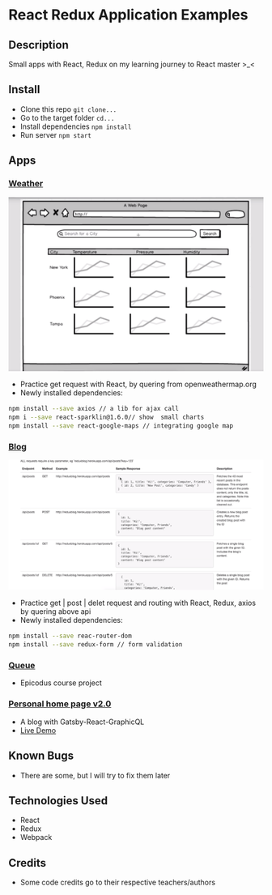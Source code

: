 # React Redux Application Examples

## Description

Small apps with React, Redux on my learning journey to React master >_<

## Install

- Clone this repo `git clone...` 
- Go to the target folder `cd...` 
- Install dependencies `npm install`
- Run server `npm start`

## Apps

### [Weather](./weather/) 

![weather](./weather/imgs/weather.png)

- Practice get request with React, by quering from openweathermap.org
- Newly installed dependencies:

```bash
npm install --save axios // a lib for ajax call
npm i --save react-sparklin@1.6.0// show  small charts
npm install --save react-google-maps // integrating google map

```

### [Blog](./blog/) 

![blog](./blog/img/preview.png)

- Practice get | post | delet request and routing with React, Redux, axios by quering above api
- Newly installed dependencies:

```bash
npm install --save reac-router-dom 
npm install --save redux-form // form validation

```

### [Queue](./ep-Re)

- Epicodus course project

### [Personal home page v2.0](./php2)

- A blog with Gatsby-React-GraphicQL
- [Live Demo](adrianawritescode.com/blog)

## Known Bugs

- There are some, but I will try to fix them later

## Technologies Used

- React
- Redux
- Webpack

## Credits

- Some code credits go to their respective teachers/authors